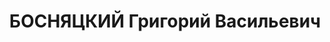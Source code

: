 ---
title: БОСНЯЦКИЙ Григорий Васильевич
description: "Род. в 1884, Киев, русский, обр.: самообразование, искл. из ВКП(б) в\
  \ 1935 г. (бывший член партии эсеров). Проживал: Москва, Спиридоньевский пер., д.\
  \ 7, кв. 8. Пенсионер по инвалидности. \n  Арестован 13.08.1937. Обв. в шпионаже\
  \ и участии в диверсионно-террористической организации правых. Приговор: ВК ВС СССР,\
  \ 04.11.1937 – ВМН. Расстрелян 04.11.1937, г.Москва. \n  Реабилитирован ВК ВС СССР\
  \ 04.02.1956"
---